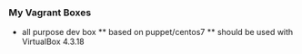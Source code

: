 ### My Vagrant Boxes

* all purpose dev box
** based on puppet/centos7
** should be used with VirtualBox 4.3.18
